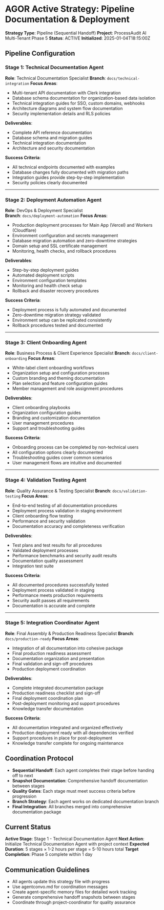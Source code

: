 # AGOR Active Strategy: Pipeline Documentation & Deployment

**Strategy Type**: Pipeline (Sequential Handoff)
**Project**: ProcessAudit AI Multi-Tenant Phase 5
**Status**: ACTIVE
**Initialized**: 2025-01-04T18:15:00Z

## Pipeline Configuration

### Stage 1: Technical Documentation Agent
**Role**: Technical Documentation Specialist
**Branch**: `docs/technical-integration`
**Focus Areas**:
- Multi-tenant API documentation with Clerk integration
- Database schema documentation for organization-based data isolation
- Technical integration guides for SSO, custom domains, webhooks
- Architecture diagrams and system flow documentation
- Security implementation details and RLS policies

**Deliverables**:
- Complete API reference documentation
- Database schema and migration guides
- Technical integration documentation
- Architecture and security documentation

**Success Criteria**: 
- All technical endpoints documented with examples
- Database changes fully documented with migration paths
- Integration guides provide step-by-step implementation
- Security policies clearly documented

---

### Stage 2: Deployment Automation Agent
**Role**: DevOps & Deployment Specialist  
**Branch**: `docs/deployment-automation`
**Focus Areas**:
- Production deployment processes for Main App (Vercel) and Workers (Cloudflare)
- Environment configuration and secrets management
- Database migration automation and zero-downtime strategies
- Domain setup and SSL certificate management
- Monitoring, health checks, and rollback procedures

**Deliverables**:
- Step-by-step deployment guides
- Automated deployment scripts
- Environment configuration templates
- Monitoring and health check setup
- Rollback and disaster recovery procedures

**Success Criteria**:
- Deployment process is fully automated and documented
- Zero-downtime migration strategy validated
- Environment setup can be replicated consistently
- Rollback procedures tested and documented

---

### Stage 3: Client Onboarding Agent
**Role**: Business Process & Client Experience Specialist
**Branch**: `docs/client-onboarding`
**Focus Areas**:
- White-label client onboarding workflows
- Organization setup and configuration processes
- Custom branding and theming documentation
- Plan selection and feature configuration guides
- Member management and role assignment procedures

**Deliverables**:
- Client onboarding playbooks
- Organization configuration guides
- Branding and customization documentation
- User management procedures
- Support and troubleshooting guides

**Success Criteria**:
- Onboarding process can be completed by non-technical users
- All configuration options clearly documented
- Troubleshooting guides cover common scenarios
- User management flows are intuitive and documented

---

### Stage 4: Validation Testing Agent
**Role**: Quality Assurance & Testing Specialist
**Branch**: `docs/validation-testing`
**Focus Areas**:
- End-to-end testing of all documentation procedures
- Deployment process validation in staging environment
- Client onboarding flow testing
- Performance and security validation
- Documentation accuracy and completeness verification

**Deliverables**:
- Test plans and test results for all procedures
- Validated deployment processes
- Performance benchmarks and security audit results
- Documentation quality assessment
- Integration test suite

**Success Criteria**:
- All documented procedures successfully tested
- Deployment process validated in staging
- Performance meets production requirements
- Security audit passes all requirements
- Documentation is accurate and complete

---

### Stage 5: Integration Coordinator Agent
**Role**: Final Assembly & Production Readiness Specialist
**Branch**: `docs/production-ready`
**Focus Areas**:
- Integration of all documentation into cohesive package
- Final production readiness assessment
- Documentation organization and presentation
- Final validation and sign-off procedures
- Production deployment coordination

**Deliverables**:
- Complete integrated documentation package
- Production readiness checklist and sign-off
- Final deployment coordination plan
- Post-deployment monitoring and support procedures
- Knowledge transfer documentation

**Success Criteria**:
- All documentation integrated and organized effectively
- Production deployment ready with all dependencies verified
- Support procedures in place for post-deployment
- Knowledge transfer complete for ongoing maintenance

## Coordination Protocol

- **Sequential Handoff**: Each agent completes their stage before handing off to next
- **Snapshot Documentation**: Comprehensive handoff documentation between stages
- **Quality Gates**: Each stage must meet success criteria before progression
- **Branch Strategy**: Each agent works on dedicated documentation branch
- **Final Integration**: All branches merged into comprehensive documentation package

## Current Status

**Active Stage**: Stage 1 - Technical Documentation Agent
**Next Action**: Initialize Technical Documentation Agent with project context
**Expected Duration**: 5 stages × 1-2 hours per stage = 5-10 hours total
**Target Completion**: Phase 5 complete within 1 day

## Communication Guidelines

- All agents update this strategy file with progress
- Use agentconvo.md for coordination messages
- Create agent-specific memory files for detailed work tracking
- Generate comprehensive handoff snapshots between stages
- Coordinate through project-coordinator for quality assurance